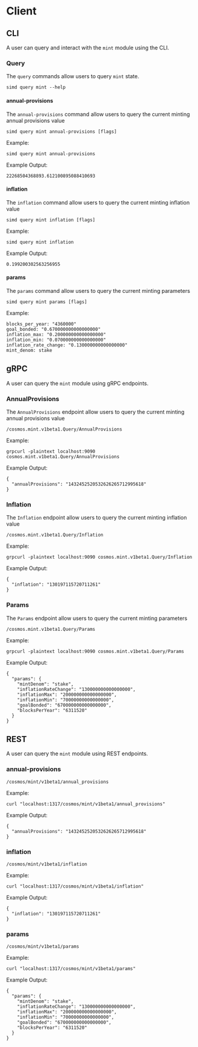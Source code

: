 # Client

## CLI

A user can query and interact with the `mint` module using the CLI.

### Query

The `query` commands allow users to query `mint` state.

```
simd query mint --help
```

#### annual-provisions

The `annual-provisions` command allow users to query the current minting annual provisions value

```
simd query mint annual-provisions [flags]
```

Example:

```
simd query mint annual-provisions
```

Example Output:

```
22268504368893.612100895088410693
```

#### inflation

The `inflation` command allow users to query the current minting inflation value

```
simd query mint inflation [flags]
```

Example:

```
simd query mint inflation
```

Example Output:

```
0.199200302563256955
```

#### params

The `params` command allow users to query the current minting parameters

```
simd query mint params [flags]
```

Example:

```
blocks_per_year: "4360000"
goal_bonded: "0.670000000000000000"
inflation_max: "0.200000000000000000"
inflation_min: "0.070000000000000000"
inflation_rate_change: "0.130000000000000000"
mint_denom: stake
```

## gRPC

A user can query the `mint` module using gRPC endpoints.

### AnnualProvisions

The `AnnualProvisions` endpoint allow users to query the current minting annual provisions value

```
/cosmos.mint.v1beta1.Query/AnnualProvisions
```

Example:

```
grpcurl -plaintext localhost:9090 cosmos.mint.v1beta1.Query/AnnualProvisions
```

Example Output:

```
{
  "annualProvisions": "1432452520532626265712995618"
}
```

### Inflation

The `Inflation` endpoint allow users to query the current minting inflation value

```
/cosmos.mint.v1beta1.Query/Inflation
```

Example:

```
grpcurl -plaintext localhost:9090 cosmos.mint.v1beta1.Query/Inflation
```

Example Output:

```
{
  "inflation": "130197115720711261"
}
```

### Params

The `Params` endpoint allow users to query the current minting parameters

```
/cosmos.mint.v1beta1.Query/Params
```

Example:

```
grpcurl -plaintext localhost:9090 cosmos.mint.v1beta1.Query/Params
```

Example Output:

```
{
  "params": {
    "mintDenom": "stake",
    "inflationRateChange": "130000000000000000",
    "inflationMax": "200000000000000000",
    "inflationMin": "70000000000000000",
    "goalBonded": "670000000000000000",
    "blocksPerYear": "6311520"
  }
}
```

## REST

A user can query the `mint` module using REST endpoints.

### annual-provisions

```
/cosmos/mint/v1beta1/annual_provisions
```

Example:

```
curl "localhost:1317/cosmos/mint/v1beta1/annual_provisions"
```

Example Output:

```
{
  "annualProvisions": "1432452520532626265712995618"
}
```

### inflation

```
/cosmos/mint/v1beta1/inflation
```

Example:

```
curl "localhost:1317/cosmos/mint/v1beta1/inflation"
```

Example Output:

```
{
  "inflation": "130197115720711261"
}
```

### params

```
/cosmos/mint/v1beta1/params
```

Example:

```
curl "localhost:1317/cosmos/mint/v1beta1/params"
```

Example Output:

```
{
  "params": {
    "mintDenom": "stake",
    "inflationRateChange": "130000000000000000",
    "inflationMax": "200000000000000000",
    "inflationMin": "70000000000000000",
    "goalBonded": "670000000000000000",
    "blocksPerYear": "6311520"
  }
}
```
